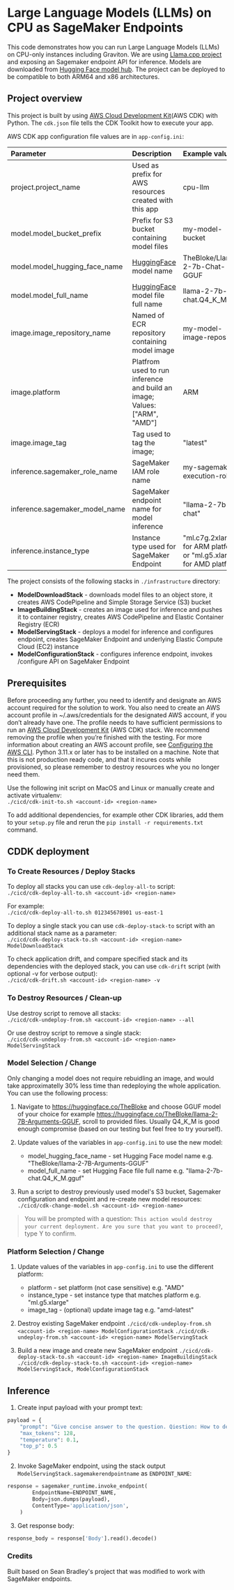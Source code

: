 # Large Language Models (LLMs) on CPU as SageMaker Endpoints

This code demonstrates how you can run Large Language Models (LLMs) on CPU-only instances including Graviton. We are using [Llama.cpp project](https://github.com/ggerganov/llama.cpp) and exposing an Sagemaker endpoint API for inference. Models are downloaded from [Hugging Face model hub](https://huggingface.co/models).
The project can be deployed to be compatible to both ARM64 and x86 architectures. 

## Project overview

This project is built by using [AWS Cloud Development Kit](https://aws.amazon.com/cdk/)(AWS CDK)  with Python.
The `cdk.json` file tells the CDK Toolkit how to execute your app.

AWS CDK app configuration file values are in `app-config.ini`:

| Parameter | Description | Example value | 
| :---    | :---    | :---    |
| project.project_name | Used as prefix for AWS resources created with this app | cpu-llm |
| model.model_bucket_prefix | Prefix for S3 bucket containing model files | my-model-bucket |
| model.model_hugging_face_name | [HuggingFace](https://huggingface.co) model name | TheBloke/Llama-2-7b-Chat-GGUF |
| model.model_full_name | [HuggingFace](https://huggingface.co) model file full name | llama-2-7b-chat.Q4_K_M.gguf |
| image.image_repository_name | Named of ECR repository containing model image | my-model-image-repository |
| image.platform | Platfrom used to run inference and build an image; Values: ["ARM", "AMD"]  | ARM |
| image.image_tag | Tag used to tag the image; | "latest" |
| inference.sagemaker_role_name | SageMaker IAM role name | my-sagemaker-execution-role |
| inference.sagemaker_model_name | SageMaker endpoint name for model inference | "llama-2-7b-chat" |
| inference.instance_type | Instance type used for SageMaker Endpoint | "ml.c7g.2xlarge" for ARM platform or "ml.g5.xlarge" for AMD platform |


The project consists of the following stacks in `./infrastructure` directory:
* **ModelDownloadStack**      - downloads model files to an object store, it creates AWS CodePipeline and Simple Storage Service (S3) bucket
* **ImageBuildingStack**      - creates an image used for inference and pushes it to container registry, creates AWS CodePipeline and Elastic Container Registry (ECR)
* **ModelServingStack**       - deploys a model for inference and configures endpoint, creates SageMaker Endpoint and underlying Elastic Compute Cloud (EC2) instance
* **ModelConfigurationStack** - configures inference endpoint, invokes /configure API on SageMaker Endpoint

## Prerequisites

Before proceeding any further, you need to identify and designate an AWS account required for the solution to work. You also need to create an AWS account profile in ~/.aws/credentials for the designated AWS account, if you don’t already have one. The profile needs to have sufficient permissions to run an [AWS Cloud Development Kit](https://aws.amazon.com/cdk/) (AWS CDK) stack. We recommend removing the profile when you’re finished with the testing. For more information about creating an AWS account profile, see [Configuring the AWS CLI](https://docs.aws.amazon.com/cli/latest/userguide/cli-chap-configure.html). Python 3.11.x or later has to be installed on a machine.
Note that this is not production ready code, and that it incures costs while provisioned, so please remember to destroy resources whe you no longer need them.

Use the following init script on MacOS and Linux or manually create and activate virtualenv: \
`./cicd/cdk-init-to.sh <account-id> <region-name>` 

To add additional dependencies, for example other CDK libraries, add them to your `setup.py` file and rerun the `pip install -r requirements.txt` command.

## CDDK deployment 
### To Create Resources / Deploy Stacks

To deploy all stacks you can use `cdk-deploy-all-to` script: \
`./cicd/cdk-deploy-all-to.sh <account-id> <region-name>` 

For example: \
`./cicd/cdk-deploy-all-to.sh 012345678901 us-east-1` 

To deploy a single stack you can use `cdk-deploy-stack-to` script with an additional stack name as a parameter: \
`./cicd/cdk-deploy-stack-to.sh <account-id> <region-name> ModelDownloadStack` 

To check application drift, and compare specified stack and its dependencies with the deployed stack, you can use `cdk-drift` script (with optional -v for verbose output): \
`./cicd/cdk-drift.sh <account-id> <region-name> -v` 

### To Destroy Resources / Clean-up

Use destroy script to remove all stacks: \
`./cicd/cdk-undeploy-from.sh <account-id> <region-name> --all` 

Or use destroy script to remove a single stack: \
`./cicd/cdk-undeploy-from.sh <account-id> <region-name> ModelServingStack` 

### Model Selection / Change

Only changing a model does not require rebuidling an image, and would take approximatelly 30% less time than redeploying the whole application. You can use the following process:

1. Navigate to https://huggingface.co/TheBloke and choose GGUF model of your choice for example https://huggingface.co/TheBloke/llama-2-7B-Arguments-GGUF, scroll to provided files. Usually Q4_K_M is good enough compromise (based on our testing but feel free to try yourself).

2. Update values of the variables in `app-config.ini` to use the new model:
    * model_hugging_face_name - set Hugging Face model name e.g. "TheBloke/llama-2-7B-Arguments-GGUF"
    * model_full_name         - set Hugging Face file full name e.g. "llama-2-7b-chat.Q4_K_M.gguf"

3. Run a script to destroy previously used model's S3 bucket, Sagemaker configuration and endpoint and re-create new model resources: \
`./cicd/cdk-change-model.sh <account-id> <region-name>` 
> You will be prompted with a question: `This action would destroy your current deployment. Are you sure that you want to proceed?`, type Y to confirm. 

### Platform Selection / Change

1. Update values of the variables in `app-config.ini` to use the different platform:
    * platform      - set platform (not case sensitive) e.g. "AMD"
    * instance_type - set instance type that matches platform e.g. "ml.g5.xlarge"
    * image_tag     - (optional) update image tag e.g. "amd-latest"

2. Destroy existing SageMaker endpoint
`./cicd/cdk-undeploy-from.sh <account-id> <region-name> ModelConfigurationStack`
`./cicd/cdk-undeploy-from.sh <account-id> <region-name> ModelServingStack` 

3. Build a new image and create new SageMaker endpoint
`./cicd/cdk-deploy-stack-to.sh <account-id> <region-name> ImageBuildingStack` 
`./cicd/cdk-deploy-stack-to.sh <account-id> <region-name> ModelServingStack, ModelConfigurationStack` 

## Inference

1. Create input payload with your prompt text:
```python
payload = {
    "prompt": "Give concise answer to the question. Qiestion: How to define optimal shard size in Amazon Opensearch?",
    "max_tokens": 128,
    "temperature": 0.1,
    "top_p": 0.5
}
```

2. Invoke SageMaker endpoint, using the stack output `ModelServingStack.sagemakerendpointname` as `ENDPOINT_NAME`:
```python
response = sagemaker_runtime.invoke_endpoint(
        EndpointName=ENDPOINT_NAME,
        Body=json.dumps(payload),
        ContentType='application/json',
    )
```

3. Get response body:
```python 
response_body = response['Body'].read().decode()
```

### Credits

Built based on Sean Bradley's project that was modified to work with SageMaker endpoints.
